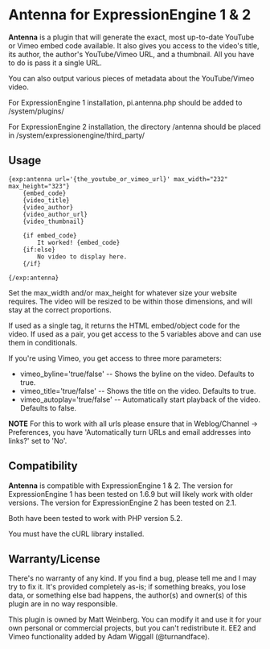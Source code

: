 Antenna for ExpressionEngine 1 & 2
========

**Antenna** is a plugin that will generate the exact, most up-to-date YouTube or Vimeo embed code available. It also gives you access to the video's title, its author, the author's YouTube/Vimeo URL, and a thumbnail. All you have to do is pass it a single URL. 

You can also output various pieces of metadata about the YouTube/Vimeo video.

For ExpressionEngine 1 installation, pi.antenna.php should be added to /system/plugins/

For ExpressionEngine 2 installation, the directory /antenna should be placed in /system/expressionengine/third_party/

Usage
-------

	{exp:antenna url='{the_youtube_or_vimeo_url}' max_width="232" max_height="323"}
	    {embed_code}
	    {video_title}
	    {video_author}
	    {video_author_url}
	    {video_thumbnail}

	    {if embed_code}
	        It worked! {embed_code}
	    {if:else}
	        No video to display here.
	    {/if}

	{/exp:antenna}


Set the max\_width and/or max\_height for whatever size your website requires. The video will be resized to be within those dimensions, and will stay at the correct proportions.

If used as a single tag, it returns the HTML embed/object code for the video. If used as a pair, you get access to the 5 variables above and can use them in conditionals.

If you're using Vimeo, you get access to three more parameters:

- vimeo_byline='true/false' -- Shows the byline on the video. Defaults to true.
- vimeo_title='true/false' -- Shows the title on the video. Defaults to true.
- vimeo_autoplay='true/false' -- Automatically start playback of the video. Defaults to false.

**NOTE** For this to work with all urls please ensure that in Weblog/Channel -> Preferences, you have 'Automatically turn URLs and email addresses into links?' set to 'No'. 

Compatibility
-------

**Antenna** is compatible with ExpressionEngine 1 & 2. The version for ExpressionEngine 1 has been tested on 1.6.9 but will likely work with older versions. The version for ExpressionEngine 2 has been tested on 2.1.

Both have been tested to work with PHP version 5.2.

You must have the cURL library installed.

Warranty/License
-------

There's no warranty of any kind. If you find a bug, please tell me and I may try to fix it. It's provided completely as-is; if something breaks, you lose data, or something else bad happens, the author(s) and owner(s) of this plugin are in no way responsible.

This plugin is owned by Matt Weinberg. You can modify it and use it for your own personal or commercial projects, but you can't redistribute it. EE2 and Vimeo functionality added by Adam Wiggall (@turnandface).